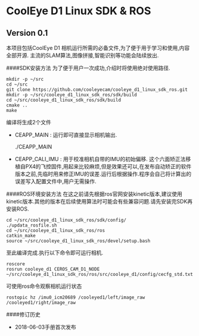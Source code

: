 # CoolEye D1 Linux SDK & ROS 
Version 0.1
------------------------

本项目包括CoolEye D1 相机运行所需的必备文件,为了便于用于学习和使用,内容全部开源.
主流的SLAM算法,图像拼接,智能识别等功能会陆续放出.


####SDK安装方法
为了便于用户一次成功,介绍时将使用绝对使用路径.

	mkdir -p ~/src
	cd ~/src
	git clone https://github.com/cooleyecam/cooleye_d1_linux_sdk_ros.git
	mkdir -p ~/src/cooleye_d1_linux_sdk_ros/sdk/build
	cd ~/src/cooleye_d1_linux_sdk_ros/sdk/build
	cmake ..
	make 
编译将生成2个文件
- CEAPP_MAIN   :  运行即可直接显示相机输出.

	./CEAPP_MAIN 


- CEAPP_CALI_IMU : 用于校准相机自带的IMU的初始偏移. 这个六面矫正法移植自PX4的飞控固件,用起来比较麻烦,但是效果还可以,在发布自动矫正的软件版本之前,先临时用来修正IMU的误差.运行后根据操作.程序会自己将计算出的误差写入配置文件中,用户无需操作.


####ROS环境安装方法
在这之前请先根据ros官网安装kinetic版本,建议使用kinetic版本.其他的版本在后续使用算法时可能会有些兼容问题.请先安装完SDK再安装ROS.

	cd ~/src/cooleye_d1_linux_sdk_ros/sdk/config/
	./updata_rosfile.sh
	cd ~/src/cooleye_d1_linux_sdk_ros/ros
	catkin_make
	source ~/src/cooleye_d1_linux_sdk_ros/devel/setup.bash
	
至此编译完成.执行以下命令即可运行相机.
	
	roscore
	rosrun cooleye_d1 CEROS_CAM_D1_NODE ~/src/cooleye_d1_linux_sdk_ros/ros/src/cooleye_d1/config/cecfg_std.txt

可使用ros命令观察相机运行状态

	rostopic hz /imu0_icm20689 /cooleyed1/left/image_raw /cooleyed1/right/image_raw


####修订历史

- 2018-06-03手册首次发布



